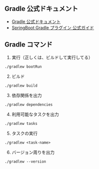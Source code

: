 ## Gradle 公式ドキュメント

- [Gradle 公式ドキュメント](https://docs.gradle.org)
- [SpringBoot Gradle プラグイン 公式ガイド](https://docs.spring.io/spring-boot/docs/3.1.2/gradle-plugin/reference/html/)

## Gradle コマンド

1. 実行（正しくは、ビルドして実行してる）

```
./gradlew bootRun
```

2. ビルド

```
./gradlew build
```

3. 依存関係を出力

```
./gradlew dependencies
```

4. 利用可能なタスクを出力

```
./gradlew tasks
```

5. タスクの実行

```
./gradlew <task-name>
```

6. バージョン周りを出力

```
./gradlew --version
```
